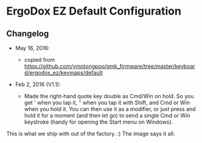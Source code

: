 # ErgoDox EZ Default Configuration

## Changelog

* May 16, 2016:
  * copied from https://github.com/ymotongpoo/qmk_firmware/tree/master/keyboard/ergodox_ez/keymaps/default

* Feb 2, 2016 (V1.1): 
  * Made the right-hand quote key double as Cmd/Win on hold. So you get ' when you tap it, " when you tap it with Shift, and Cmd or Win when you hold it. You can then use it as a modifier, or just press and hold it for a moment (and then let go) to send a single Cmd or Win keystroke (handy for opening the Start menu on Windows).

This is what we ship with out of the factory. :) The image says it all:

